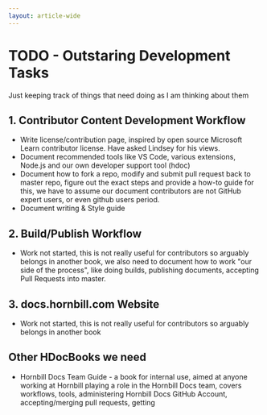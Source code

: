 ```yaml
---
layout: article-wide
---
```

# TODO - Outstaring Development Tasks
Just keeping track of things that need doing as I am thinking about them

## 1. Contributor Content Development Workflow
* Write license/contribution page, inspired by open source Microsoft Learn contributor license.  Have asked Lindsey for his views. 
* Document recommended tools like VS Code, various extensions, Node.js and our own developer support tool (hdoc)
* Document how to fork a repo, modify and submit pull request back to master repo, figure out the exact steps and provide a how-to guide for this, we have to assume our document contributors are not GitHub expert users, or even github users period.
* Document writing & Style guide

## 2. Build/Publish Workflow
* Work not started, this is not really useful for contributors so arguably belongs in another book, we also need to document how to work "our side of the process", like doing builds, publishing documents, accepting Pull Requests into master. 

## 3. docs.hornbill.com Website
* Work not started, this is not really useful for contributors so arguably belongs in another book


## Other HDocBooks we need
* Hornbill Docs Team Guide - a book for internal use, aimed at anyone working at Hornbill playing a role in the Hornbill Docs team, covers workflows, tools, administering Hornbill Docs GitHub Account, accepting/merging pull requests, getting  
